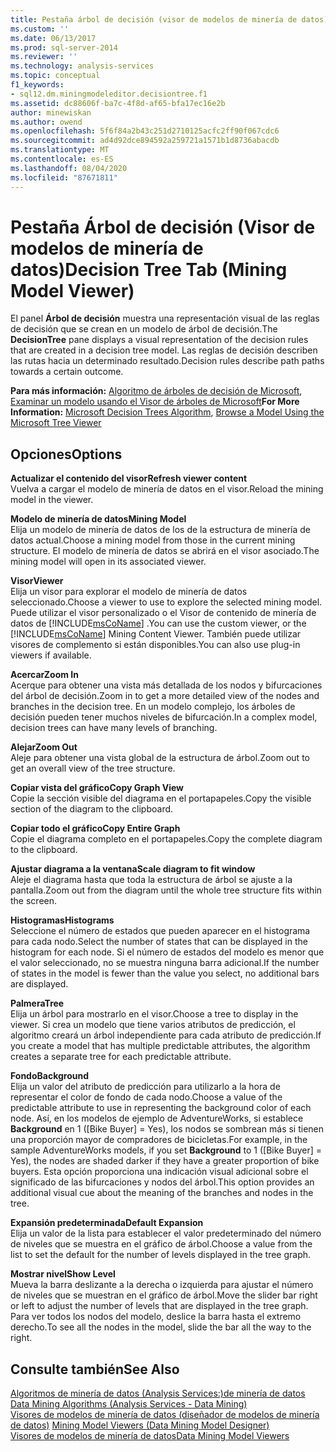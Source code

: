 ```yaml
---
title: Pestaña árbol de decisión (visor de modelos de minería de datos) | Microsoft Docs
ms.custom: ''
ms.date: 06/13/2017
ms.prod: sql-server-2014
ms.reviewer: ''
ms.technology: analysis-services
ms.topic: conceptual
f1_keywords:
- sql12.dm.miningmodeleditor.decisiontree.f1
ms.assetid: dc88606f-ba7c-4f8d-af65-bfa17ec16e2b
author: minewiskan
ms.author: owend
ms.openlocfilehash: 5f6f84a2b43c251d2710125acfc2ff90f067cdc6
ms.sourcegitcommit: ad4d92dce894592a259721a1571b1d8736abacdb
ms.translationtype: MT
ms.contentlocale: es-ES
ms.lasthandoff: 08/04/2020
ms.locfileid: "87671811"
---
```

# <a name="decision-tree-tab-mining-model-viewer"></a><span data-ttu-id="fea82-102">Pestaña Árbol de decisión (Visor de modelos de minería de datos)</span><span class="sxs-lookup"><span data-stu-id="fea82-102">Decision Tree Tab (Mining Model Viewer)</span></span>
  <span data-ttu-id="fea82-103">El panel **Árbol de decisión** muestra una representación visual de las reglas de decisión que se crean en un modelo de árbol de decisión.</span><span class="sxs-lookup"><span data-stu-id="fea82-103">The **DecisionTree** pane displays a visual representation of the decision rules that are created in a decision tree model.</span></span> <span data-ttu-id="fea82-104">Las reglas de decisión describen las rutas hacia un determinado resultado.</span><span class="sxs-lookup"><span data-stu-id="fea82-104">Decision rules describe path paths towards a certain outcome.</span></span>  
  
 <span data-ttu-id="fea82-105">**Para más información:** [Algoritmo de árboles de decisión de Microsoft](data-mining/microsoft-decision-trees-algorithm.md), [Examinar un modelo usando el Visor de árboles de Microsoft](data-mining/browse-a-model-using-the-microsoft-tree-viewer.md)</span><span class="sxs-lookup"><span data-stu-id="fea82-105">**For More Information:** [Microsoft Decision Trees Algorithm](data-mining/microsoft-decision-trees-algorithm.md), [Browse a Model Using the Microsoft Tree Viewer](data-mining/browse-a-model-using-the-microsoft-tree-viewer.md)</span></span>  
  
## <a name="options"></a><span data-ttu-id="fea82-106">Opciones</span><span class="sxs-lookup"><span data-stu-id="fea82-106">Options</span></span>  
 <span data-ttu-id="fea82-107">**Actualizar el contenido del visor**</span><span class="sxs-lookup"><span data-stu-id="fea82-107">**Refresh viewer content**</span></span>  
 <span data-ttu-id="fea82-108">Vuelva a cargar el modelo de minería de datos en el visor.</span><span class="sxs-lookup"><span data-stu-id="fea82-108">Reload the mining model in the viewer.</span></span>  
  
 <span data-ttu-id="fea82-109">**Modelo de minería de datos**</span><span class="sxs-lookup"><span data-stu-id="fea82-109">**Mining Model**</span></span>  
 <span data-ttu-id="fea82-110">Elija un modelo de minería de datos de los de la estructura de minería de datos actual.</span><span class="sxs-lookup"><span data-stu-id="fea82-110">Choose a mining model from those in the current mining structure.</span></span> <span data-ttu-id="fea82-111">El modelo de minería de datos se abrirá en el visor asociado.</span><span class="sxs-lookup"><span data-stu-id="fea82-111">The mining model will open in its associated viewer.</span></span>  
  
 <span data-ttu-id="fea82-112">**Visor**</span><span class="sxs-lookup"><span data-stu-id="fea82-112">**Viewer**</span></span>  
 <span data-ttu-id="fea82-113">Elija un visor para explorar el modelo de minería de datos seleccionado.</span><span class="sxs-lookup"><span data-stu-id="fea82-113">Choose a viewer to use to explore the selected mining model.</span></span> <span data-ttu-id="fea82-114">Puede utilizar el visor personalizado o el Visor de contenido de minería de datos de [!INCLUDE[msCoName](../includes/msconame-md.md)] .</span><span class="sxs-lookup"><span data-stu-id="fea82-114">You can use the custom viewer, or the [!INCLUDE[msCoName](../includes/msconame-md.md)] Mining Content Viewer.</span></span> <span data-ttu-id="fea82-115">También puede utilizar visores de complemento si están disponibles.</span><span class="sxs-lookup"><span data-stu-id="fea82-115">You can also use plug-in viewers if available.</span></span>  
  
 <span data-ttu-id="fea82-116">**Acercar**</span><span class="sxs-lookup"><span data-stu-id="fea82-116">**Zoom In**</span></span>  
 <span data-ttu-id="fea82-117">Acerque para obtener una vista más detallada de los nodos y bifurcaciones del árbol de decisión.</span><span class="sxs-lookup"><span data-stu-id="fea82-117">Zoom in to get a more detailed view of the nodes and branches in the decision tree.</span></span> <span data-ttu-id="fea82-118">En un modelo complejo, los árboles de decisión pueden tener muchos niveles de bifurcación.</span><span class="sxs-lookup"><span data-stu-id="fea82-118">In a complex model, decision trees can have many levels of branching.</span></span>  
  
 <span data-ttu-id="fea82-119">**Alejar**</span><span class="sxs-lookup"><span data-stu-id="fea82-119">**Zoom Out**</span></span>  
 <span data-ttu-id="fea82-120">Aleje para obtener una vista global de la estructura de árbol.</span><span class="sxs-lookup"><span data-stu-id="fea82-120">Zoom out to get an overall view of the tree structure.</span></span>  
  
 <span data-ttu-id="fea82-121">**Copiar vista del gráfico**</span><span class="sxs-lookup"><span data-stu-id="fea82-121">**Copy Graph View**</span></span>  
 <span data-ttu-id="fea82-122">Copie la sección visible del diagrama en el portapapeles.</span><span class="sxs-lookup"><span data-stu-id="fea82-122">Copy the visible section of the diagram to the clipboard.</span></span>  
  
 <span data-ttu-id="fea82-123">**Copiar todo el gráfico**</span><span class="sxs-lookup"><span data-stu-id="fea82-123">**Copy Entire Graph**</span></span>  
 <span data-ttu-id="fea82-124">Copie el diagrama completo en el portapapeles.</span><span class="sxs-lookup"><span data-stu-id="fea82-124">Copy the complete diagram to the clipboard.</span></span>  
  
 <span data-ttu-id="fea82-125">**Ajustar diagrama a la ventana**</span><span class="sxs-lookup"><span data-stu-id="fea82-125">**Scale diagram to fit window**</span></span>  
 <span data-ttu-id="fea82-126">Aleje el diagrama hasta que toda la estructura de árbol se ajuste a la pantalla.</span><span class="sxs-lookup"><span data-stu-id="fea82-126">Zoom out from the diagram until the whole tree structure fits within the screen.</span></span>  
  
 <span data-ttu-id="fea82-127">**Histogramas**</span><span class="sxs-lookup"><span data-stu-id="fea82-127">**Histograms**</span></span>  
 <span data-ttu-id="fea82-128">Seleccione el número de estados que pueden aparecer en el histograma para cada nodo.</span><span class="sxs-lookup"><span data-stu-id="fea82-128">Select the number of states that can be displayed in the histogram for each node.</span></span> <span data-ttu-id="fea82-129">Si el número de estados del modelo es menor que el valor seleccionado, no se muestra ninguna barra adicional.</span><span class="sxs-lookup"><span data-stu-id="fea82-129">If the number of states in the model is fewer than the value you select, no additional bars are displayed.</span></span>  
  
 <span data-ttu-id="fea82-130">**Palmera**</span><span class="sxs-lookup"><span data-stu-id="fea82-130">**Tree**</span></span>  
 <span data-ttu-id="fea82-131">Elija un árbol para mostrarlo en el visor.</span><span class="sxs-lookup"><span data-stu-id="fea82-131">Choose a tree to display in the viewer.</span></span> <span data-ttu-id="fea82-132">Si crea un modelo que tiene varios atributos de predicción, el algoritmo creará un árbol independiente para cada atributo de predicción.</span><span class="sxs-lookup"><span data-stu-id="fea82-132">If you create a model that has multiple predictable attributes, the algorithm creates a separate tree for each predictable attribute.</span></span>  
  
 <span data-ttu-id="fea82-133">**Fondo**</span><span class="sxs-lookup"><span data-stu-id="fea82-133">**Background**</span></span>  
 <span data-ttu-id="fea82-134">Elija un valor del atributo de predicción para utilizarlo a la hora de representar el color de fondo de cada nodo.</span><span class="sxs-lookup"><span data-stu-id="fea82-134">Choose a value of the predictable attribute to use in representing the background color of each node.</span></span> <span data-ttu-id="fea82-135">Así, en los modelos de ejemplo de AdventureWorks, si establece **Background** en 1 ([Bike Buyer] = Yes), los nodos se sombrean más si tienen una proporción mayor de compradores de bicicletas.</span><span class="sxs-lookup"><span data-stu-id="fea82-135">For example, in the sample AdventureWorks models, if you set **Background** to 1 ([Bike Buyer] = Yes), the nodes are shaded darker if they have a greater proportion of bike buyers.</span></span> <span data-ttu-id="fea82-136">Esta opción proporciona una indicación visual adicional sobre el significado de las bifurcaciones y nodos del árbol.</span><span class="sxs-lookup"><span data-stu-id="fea82-136">This option provides an additional visual cue about the meaning of the branches and nodes in the tree.</span></span>  
  
 <span data-ttu-id="fea82-137">**Expansión predeterminada**</span><span class="sxs-lookup"><span data-stu-id="fea82-137">**Default Expansion**</span></span>  
 <span data-ttu-id="fea82-138">Elija un valor de la lista para establecer el valor predeterminado del número de niveles que se muestra en el gráfico de árbol.</span><span class="sxs-lookup"><span data-stu-id="fea82-138">Choose a value from the list to set the default for the number of levels displayed in the tree graph.</span></span>  
  
 <span data-ttu-id="fea82-139">**Mostrar nivel**</span><span class="sxs-lookup"><span data-stu-id="fea82-139">**Show Level**</span></span>  
 <span data-ttu-id="fea82-140">Mueva la barra deslizante a la derecha o izquierda para ajustar el número de niveles que se muestran en el gráfico de árbol.</span><span class="sxs-lookup"><span data-stu-id="fea82-140">Move the slider bar right or left to adjust the number of levels that are displayed in the tree graph.</span></span> <span data-ttu-id="fea82-141">Para ver todos los nodos del modelo, deslice la barra hasta el extremo derecho.</span><span class="sxs-lookup"><span data-stu-id="fea82-141">To see all the nodes in the model, slide the bar all the way to the right.</span></span>  
  
## <a name="see-also"></a><span data-ttu-id="fea82-142">Consulte también</span><span class="sxs-lookup"><span data-stu-id="fea82-142">See Also</span></span>  
 <span data-ttu-id="fea82-143">[Algoritmos de minería de datos &#40;Analysis Services:&#41;de minería de datos](data-mining/data-mining-algorithms-analysis-services-data-mining.md) </span><span class="sxs-lookup"><span data-stu-id="fea82-143">[Data Mining Algorithms &#40;Analysis Services - Data Mining&#41;](data-mining/data-mining-algorithms-analysis-services-data-mining.md) </span></span>  
 <span data-ttu-id="fea82-144">[Visores de modelos de minería de datos &#40;diseñador de modelos de minería de datos&#41;](mining-model-viewers-data-mining-model-designer.md) </span><span class="sxs-lookup"><span data-stu-id="fea82-144">[Mining Model Viewers &#40;Data Mining Model Designer&#41;](mining-model-viewers-data-mining-model-designer.md) </span></span>  
 [<span data-ttu-id="fea82-145">Visores de modelos de minería de datos</span><span class="sxs-lookup"><span data-stu-id="fea82-145">Data Mining Model Viewers</span></span>](data-mining/data-mining-model-viewers.md)  
  
  
